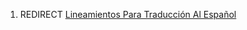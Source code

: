 1.  REDIRECT [Lineamientos Para Traducción Al
    Español](Lineamientos_Para_Traducción_Al_Español "wikilink")